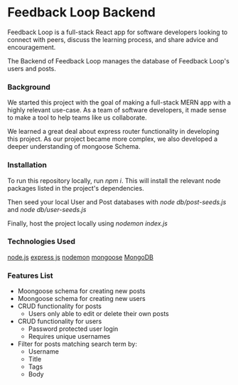 # Feedback Loop Backend
Feedback Loop is a full-stack React app for software developers looking to connect with peers, discuss the learning process, and share advice and encouragement.

The Backend of Feedback Loop manages the database of Feedback Loop's users and posts.

### Background
We started this project with the goal of making a full-stack MERN app with a highly relevant use-case. As a team of software developers, it made sense to make a tool to help teams like us collaborate.

We learned a great deal about express router functionality in developing this project. As our project became more complex, we also developed a deeper understanding of mongoose Schema.

### Installation
To run this repository locally, run *npm i*. This will install the relevant node packages listed in the project's dependencies.

Then seed your local User and Post databases with *node db/post-seeds.js* and *node db/user-seeds.js*

Finally, host the project locally using *nodemon index.js*

### Technologies Used
[node.js](https://nodejs.org/en/)
[express js](https://expressjs.com/)
[nodemon](https://nodemon.io/)
[mongoose](https://mongoosejs.com/docs/)
[MongoDB](https://www.mongodb.com/)

### Features List
+ Moongoose schema for creating new posts
+ Moongoose schema for creating new users
+ CRUD functionality for posts
    + Users only able to edit or delete their own posts
+ CRUD functionality for users
    + Password protected user login
    + Requires unique usernames
+ Filter for posts matching search term by:
    + Username
    + Title
    + Tags
    + Body
